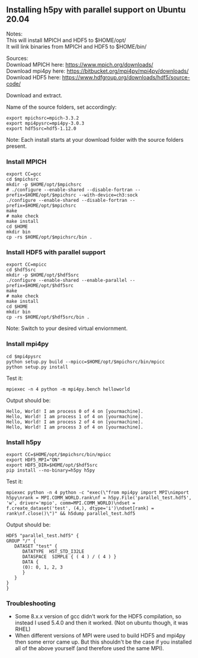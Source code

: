 ## Installing h5py with parallel support on Ubuntu 20.04

Notes:<br>
This will install MPICH and HDF5 to $HOME/opt/<br>
It will link binaries from MPICH and HDF5 to $HOME/bin/

Sources:<br>
Download MPICH here: https://www.mpich.org/downloads/<br>
Download mpi4py here: https://bitbucket.org/mpi4py/mpi4py/downloads/<br>
Download HDF5 here: https://www.hdfgroup.org/downloads/hdf5/source-code/

Download and extract.

Name of the source folders, set accordingly: 
```shell
export mpichsrc=mpich-3.3.2
export mpi4pysrc=mpi4py-3.0.3
export hdf5src=hdf5-1.12.0
```

Note: Each install starts at your download folder with the source folders present.

### Install MPICH
```shell
export CC=gcc
cd $mpichsrc
mkdir -p $HOME/opt/$mpichsrc
# ./configure --enable-shared --disable-fortran --prefix=$HOME/opt/$mpichsrc --with-device=ch3:sock
./configure --enable-shared --disable-fortran --prefix=$HOME/opt/$mpichsrc
make
# make check
make install
cd $HOME
mkdir bin
cp -rs $HOME/opt/$mpichsrc/bin .
```

### Install HDF5 with parallel support
```shell
export CC=mpicc
cd $hdf5src
mkdir -p $HOME/opt/$hdf5src
./configure --enable-shared --enable-parallel --prefix=$HOME/opt/$hdf5src
make
# make check
make install
cd $HOME
mkdir bin
cp -rs $HOME/opt/$hdf5src/bin .
```

Note: Switch to your desired virtual enviornment.

### Install mpi4py
```shell
cd $mpi4pysrc
python setup.py build --mpicc=$HOME/opt/$mpichsrc/bin/mpicc
python setup.py install
```

Test it:
```shell
mpiexec -n 4 python -m mpi4py.bench helloworld
```
Output should be:
```
Hello, World! I am process 0 of 4 on [yourmachine].
Hello, World! I am process 1 of 4 on [yourmachine].
Hello, World! I am process 2 of 4 on [yourmachine].
Hello, World! I am process 3 of 4 on [yourmachine].
```

### Install h5py
```shell
export CC=$HOME/opt/$mpichsrc/bin/mpicc
export HDF5_MPI="ON"
export HDF5_DIR=$HOME/opt/$hdf5src
pip install --no-binary=h5py h5py
```

Test it:
```shell
mpiexec python -n 4 python -c "exec(\"from mpi4py import MPI\nimport h5py\nrank = MPI.COMM_WORLD.rank\nf = h5py.File('parallel_test.hdf5', 'w', driver='mpio', comm=MPI.COMM_WORLD)\ndset = f.create_dataset('test', (4,), dtype='i')\ndset[rank] = rank\nf.close()\")" && h5dump parallel_test.hdf5
```
Output should be:
```
HDF5 "parallel_test.hdf5" {
GROUP "/" {
   DATASET "test" {
      DATATYPE  H5T_STD_I32LE
      DATASPACE  SIMPLE { ( 4 ) / ( 4 ) }
      DATA {
      (0): 0, 1, 2, 3
      }
   }
}
}
```

### Troubleshooting
- Some 8.x.x version of gcc didn't work for the HDF5 compilation, so instead I used 5.4.0 and then it worked. (Not on ubuntu though, it was RHEL)
- When different versions of MPI were used to build HDF5 and mpi4py then some error came up. But this shouldn't be the case if you installed all of the above yourself (and therefore used the same MPI).
